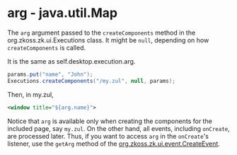 # arg - java.util.Map

The `arg` argument passed to the `createComponents` method in the
<javadoc>org.zkoss.zk.ui.Executions</javadoc> class. It might be `null`,
depending on how `createComponents` is called.

It is the same as self.desktop.execution.arg.

``` java
params.put("name", "John");
Executions.createComponents("/my.zul", null, params);
```

Then, in my.zul,

``` xml
<window title="${arg.name}">
```

Notice that `arg` is available only when creating the components for the
included page, say `my.zul`. On the other hand, all events, including
`onCreate`, are processed later. Thus, if you want to access `arg` in
the `onCreate`'s listener, use the `getArg` method of the
[org.zkoss.zk.ui.event.CreateEvent](https://www.zkoss.org/javadoc/latest/zk/org/zkoss/zk/ui/event/CreateEvent.html).


